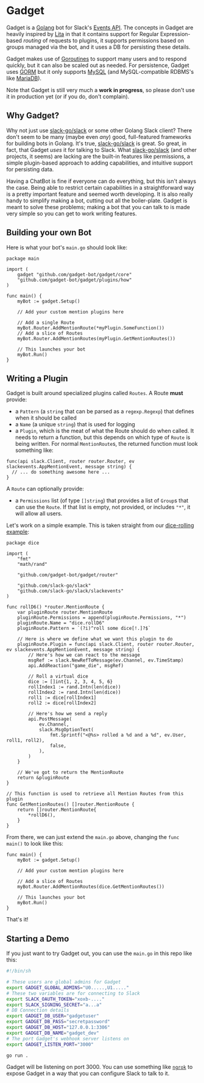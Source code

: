# Gadget

Gadget is a [Golang](https://golang.org/) bot for Slack's [Events API](https://api.slack.com/events). The concepts in Gadget are heavily inspired by [Lita](https://www.lita.io/) in that it contains support for Regular Expression-based _routing_ of requests to plugins, it supports permissions based on groups managed via the bot, and it uses a DB for persisting these details.

Gadget makes use of [Goroutines](https://golangbot.com/goroutines/) to support many users and to respond quickly, but it can also be scaled out as needed. For persistence, Gadget uses [GORM](https://gorm.io/) but it only supports [MySQL](https://www.mysql.com/) (and MySQL-compatible RDBMS's like [MariaDB](https://mariadb.org/)).

Note that Gadget is still very much a **work in progress**, so please don't use it in production yet (or if you do, don't complain).

## Why Gadget?

Why not just use [slack-go/slack](https://github.com/slack-go/slack) or some other Golang Slack client? There don't seem to be many (maybe even _any_) good, full-featured frameworks for building bots in Golang. It's true, [slack-go/slack](https://github.com/slack-go/slack) is great. So great, in fact, that Gadget _uses_ it for talking to Slack. What [slack-go/slack](https://github.com/slack-go/slack) (and other projects, it seems) are lacking are the built-in features like permissions, a simple plugin-based approach to adding capabilities, and intuitive support for persisting data.

Having a ChatBot is fine if everyone can do everything, but this isn't always the case. Being able to restrict certain capabilities in a straightforward way is a pretty important feature and seemed worth developing. It is also really handy to simplify making a bot, cutting out all the boiler-plate. Gadget is meant to solve these problems; making a bot that you can talk to is made very simple so you can get to work writing features.

## Building your own Bot

Here is what your bot's `main.go` should look like:

```golang
package main

import (
	gadget "github.com/gadget-bot/gadget/core"
	"github.com/gadget-bot/gadget/plugins/how"
)

func main() {
	myBot := gadget.Setup()

	// Add your custom mention plugins here
  
	// Add a single Route
	myBot.Router.AddMentionRoute(*myPlugin.SomeFunction())
	// Add a slice of Routes
	myBot.Router.AddMentionRoutes(myPlugin.GetMentionRoutes())

	// This launches your bot
	myBot.Run()
}
```

## Writing a Plugin

Gadget is built around specialized plugins called `Routes`. A Route **must** provide:

* a `Pattern` (a `string` that can be parsed as a `regexp.Regexp`) that defines when it should be called
* a `Name` (a unique `string`) that is used for logging
* a `Plugin`, which is the meat of what the Route should do when called. It needs to return a function, but this depends on which type of `Route` is being written. For normal `MentionRoute`s, the returned function must look something like:
```golang
func(api slack.Client, router router.Router, ev slackevents.AppMentionEvent, message string) {
  // ... do something awesome here ...
}
```

A `Route` can optionally provide:

* a `Permissions` list (of type `[]string`) that provides a list of `Group`s that can use the `Route`. If that list is empty, not provided, or includes `"*"`, it will allow all users.

Let's work on a simple example. This is taken straight from our [dice-rolling example](plugins/dice/dice.go):

```golang
package dice

import (
	"fmt"
	"math/rand"

	"github.com/gadget-bot/gadget/router"

	"github.com/slack-go/slack"
	"github.com/slack-go/slack/slackevents"
)

func rollD6() *router.MentionRoute {
	var pluginRoute router.MentionRoute
	pluginRoute.Permissions = append(pluginRoute.Permissions, "*")
	pluginRoute.Name = "dice.rollD6"
	pluginRoute.Pattern = `(?i)^roll some dice[!.]?$`

	// Here is where we define what we want this plugin to do
	pluginRoute.Plugin = func(api slack.Client, router router.Router, ev slackevents.AppMentionEvent, message string) {
		// Here's how we can react to the message
		msgRef := slack.NewRefToMessage(ev.Channel, ev.TimeStamp)
		api.AddReaction("game_die", msgRef)

		// Roll a virtual dice
		dice := []int{1, 2, 3, 4, 5, 6}
		rollIndex1 := rand.Intn(len(dice))
		rollIndex2 := rand.Intn(len(dice))
		roll1 := dice[rollIndex1]
		roll2 := dice[rollIndex2]

		// Here's how we send a reply
		api.PostMessage(
			ev.Channel,
			slack.MsgOptionText(
				fmt.Sprintf("<@%s> rolled a %d and a %d", ev.User, roll1, roll2),
				false,
			),
		)
	}

	// We've got to return the MentionRoute
	return &pluginRoute
}

// This function is used to retrieve all Mention Routes from this plugin
func GetMentionRoutes() []router.MentionRoute {
	return []router.MentionRoute{
		*rollD6(),
	}
}
```

From there, we can just extend the `main.go` above, changing the `func main()` to look like this:

```golang
func main() {
	myBot := gadget.Setup()

	// Add your custom mention plugins here
  
	// Add a slice of Routes
	myBot.Router.AddMentionRoutes(dice.GetMentionRoutes())

	// This launches your bot
	myBot.Run()
}
```

That's it!

## Starting a Demo

If you just want to try Gadget out, you can use the `main.go` in this repo like this:

```sh
#!/bin/sh

# These users are global admins for Gadget
export GADGET_GLOBAL_ADMINS="U0.....,U1....."
# These two variables are for connecting to Slack
export SLACK_OAUTH_TOKEN="xoxb-...."
export SLACK_SIGNING_SECRET="a...a"
# DB Connection details
export GADGET_DB_USER="gadgetuser"
export GADGET_DB_PASS="secretpassword"
export GADGET_DB_HOST="127.0.0.1:3306"
export GADGET_DB_NAME="gadget_dev"
# The port Gadget's webhook server listens on
export GADGET_LISTEN_PORT="3000"

go run .
```

Gadget will be listening on port 3000. You can use something like [`ngrok`](https://ngrok.com/) to expose Gadget in a way that you can configure Slack to talk to it.
